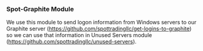 ### Spot-Graphite Module

We use this module to send logon information from Windows servers to our Graphite server (https://github.com/spottradingllc/get-logins-to-graphite) so we can use that information in Unused Servers module (https://github.com/spottradingllc/unused-servers).